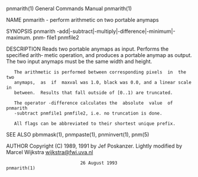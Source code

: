 pnmarith(1)                General Commands Manual                pnmarith(1)

NAME
       pnmarith - perform arithmetic on two portable anymaps

SYNOPSIS
       pnmarith -add|-subtract|-multiply|-difference|-minimum|-maximum.  pnm‐
       file1 pnmfile2

DESCRIPTION
       Reads two portable anymaps as input.  Performs  the  specified  arith‐
       metic  operation,  and  produces a portable anymap as output.  The two
       input anymaps must be the same width and height.

       The arithmetic is performed between corresponding pixels  in  the  two
       anymaps,  as  if  maxval was 1.0, black was 0.0, and a linear scale in
       between.  Results that fall outside of [0..1) are truncated.

       The operator -difference calculates the  absolute  value  of  pnmarith
       -subtract pnmfile1 pnmfile2, i.e. no truncation is done.

       All flags can be abbreviated to their shortest unique prefix.

SEE ALSO
       pbmmask(1), pnmpaste(1), pnminvert(1), pnm(5)

AUTHOR
       Copyright (C) 1989, 1991 by Jef Poskanzer.  Lightly modified by Marcel
       Wijkstra <wijkstra@fwi.uva.nl>

                                26 August 1993                    pnmarith(1)
